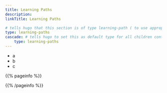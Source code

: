 ```yaml
---
title: Learning Paths
description:
linkTitle: Learning Paths

# tells hugo that this section is of type learning-path ( to use appropiate templates )
type: learning-paths
cascade: # tells hugo to set this as default type for all children content in this section
    type: learning-paths
---
```


<!-- This page is only used in local dev setup , this wont be used or rendered in production -->
- a
- b
- c
  
{{% pageinfo %}}

{{% /pageinfo %}}
